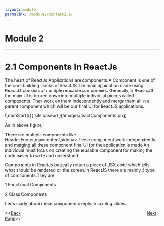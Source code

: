 ```yaml
---
layout: module
permalink: /module2/content2.1/
---
```


# Module 2
----
# 2.1 Components In ReactJs

The heart of ReactJs Applications are components.A Component is one of the core building blocks of ReactJS.The main appication made using ReactJS consists of multiple reusable components. Generally,In ReactsJS the main UI is broken down into multiple individual pieces called components .They work on them independently and merge them all in a parent component which will be our final UI for ReactJS applications.

![npmStart]({{ site.baseurl }}/images/reactComponents.png)

As in above figure,

There are multiple components like Header,Footer,maincontent,sidenav.These component work independently and merging all these component final UI for the application is made.An individual must focus on creating the reusable component for making the code easier to write and understand. 

Components in ReactJs basically return a piece of JSX code which tells what should be rendered on the screen.In ReactJS there are mainly 2 type of components.They are

  1 Functional Components
  
  2 Class Components

Let's study about these component deeply in coming slides.

<<[Back](/ReactJs/module1/content1.3)&nbsp; &nbsp; &nbsp; &nbsp; &nbsp; &nbsp; &nbsp; &nbsp; &nbsp; &nbsp; &nbsp; &nbsp; &nbsp; &nbsp; &nbsp; &nbsp;&nbsp; &nbsp; &nbsp; &nbsp; &nbsp; &nbsp; &nbsp; &nbsp; &nbsp; &nbsp; &nbsp; &nbsp; &nbsp; &nbsp; &nbsp; &nbsp; &nbsp; &nbsp; &nbsp; &nbsp; &nbsp; &nbsp; &nbsp; &nbsp; &nbsp; &nbsp; &nbsp; &nbsp; &nbsp; &nbsp; &nbsp; &nbsp; &nbsp; &nbsp; &nbsp; &nbsp; &nbsp; [Next Page](/ReactJs/module2/content2.2)>>
